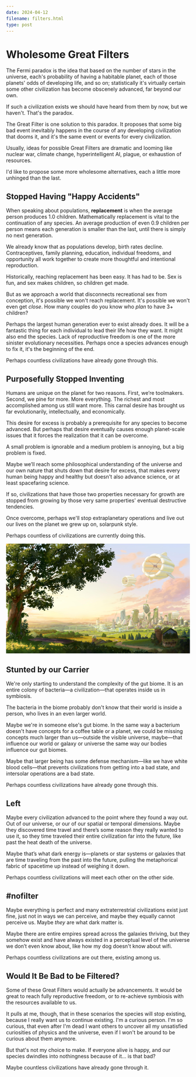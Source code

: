```yaml
---
date: 2024-04-12
filename: filters.html
type: post
---
```


# Wholesome Great Filters

The Fermi paradox is the idea that based on the number of stars in the universe,
each's probability of having a habitable planet,
each of those planets' odds of developing life, and so on;
statistically it's virtually certain some other civilization has become obscenely advanced,
far beyond our own.

If such a civilization exists we should have heard from them by now, but we haven't.
That's the paradox.

The Great Filter is one solution to this paradox.
It proposes that some big bad event inevitably happens in the course of any developing civilization that dooms it,
and it's the same event or events for every civilization.

Usually, ideas for possible Great Filters are dramatic and looming like
nuclear war, climate change, hyperintelligent AI, plague, or exhaustion of resources.

I'd like to propose some more wholesome alternatives,
each a little more unhinged than the last.

## Stopped Having "Happy Accidents"

When speaking about populations, **replacement** is when the average person produces 1.0 children.
Mathematically replacement is vital to the continuation of any species.
An average production of even 0.9 children per person means each generation is smaller than the last,
until there is simply no next generation.

We already know that as populations develop, birth rates decline.
Contraceptives, family planning, education, individual freedoms, and opportunity
all work together to create more thoughtful and intentional reproduction.

Historically, reaching replacement has been easy.
It has had to be.
Sex is fun, and sex makes children, so children get made.

But as we approach a world that disconnects recreational sex from conception,
it's possible we won't reach replacement.
It's possible we won't even get _close_.
How many couples do you know who _plan_ to have 3+ children?

Perhaps the largest human generation ever to exist already does.
It will be a fantastic thing for each individual to lead their life how they want.
It might also end the species.
Lack of reproductive freedom is one of the more sinister evolutionary necessities.
Perhaps once a species advances enough to fix it, it's the beginning of the end.

Perhaps countless civilizations have already gone through this.

## Purposefully Stopped Inventing

Humans are unique on the planet for two reasons.
First, we’re toolmakers.
Second, we pine for more.
More everything.
The richest and most accomplished among us still want more.
This carnal desire has brought us far evolutionarily, intellectually, and economically.

This desire for excess is probably a prerequisite for any species to become advanced.
But perhaps that desire eventually causes enough planet-scale issues that it forces the realization that it can be overcome.

A small problem is ignorable and a medium problem is annoying, but a big problem is fixed.

Maybe we’ll reach some philosophical understanding of the universe and our own nature that shuts down that desire for excess,
that makes every human being happy and healthy but doesn't also advance science,
or at least spacefaring science.

If so, civilizations that have those two properties necessary for growth
are stopped from growing by those very same properties' eventual destructive tendencies.

Once overcome, perhaps we'll stop extraplanetary operations and live out our lives on the planet we grew up on,
solarpunk style.

Perhaps countless of civilizations are currently doing this.

![An illustration of a solarpunk landscape, heavy with greenery and windmills.](/img/solarpunk.jpg)


## Stunted by our Carrier

We're only starting to understand the complexity of the gut biome.
It is an entire colony of bacteria—a civilization—that operates inside us in symbiosis.

The bacteria in the biome probably don't know that their world is inside a person,
who lives in an even larger world.

Maybe we're in someone else's gut biome.
In the same way a bacterium doesn't have concepts for a coffee table or a planet,
we could be missing concepts much larger than us—outside the visible universe, maybe—that
influence our world or galaxy or universe the same way our bodies influence our gut biomes.

Maybe that larger being has some defense mechanism—like we
have white blood cells—that prevents civilizations from getting into a bad state,
and intersolar operations are a bad state.

Perhaps countless civilizations have already gone through this.

## Left

Maybe every civilization advanced to the point where they found a way out.
Out of our universe, or our of our spatial or temporal dimensions.
Maybe they discovered time travel and there’s some reason they really wanted to use it, so they time traveled their entire civilization far into the future, like past the heat death of the universe.

Maybe that’s what dark energy is—planets or star systems or galaxies that are time traveling from the past into the future, pulling the metaphorical fabric of spacetime up instead of weighing it down.

Perhaps countless civilizations will meet each other on the other side.


## #nofilter

Maybe everything is perfect and many extraterrestrial civilizations exist just fine,
just not in ways we can perceive,
and maybe they equally cannot perceive us.
Maybe _they_ are what dark matter is.

Maybe there are entire empires spread across the galaxies thriving, but they somehow exist and have always existed in a perceptual level of the universe we don’t even know about,
like how my dog doesn't know about wifi.

Perhaps countless civilizations are out there, existing among us.


## Would It Be Bad to be Filtered?

Some of these Great Filters would actually be advancements.
It would be great to reach fully reproductive freedom,
or to re-achieve symbiosis with the resources available to us.

It pulls at me, though, that in these scenarios the species will stop existing,
because I really want us to continue existing.
I'm a curious person.
I'm so curious, that even after I'm dead I want others to uncover all my unsatisfied curiosities of physics and the universe,
even if I won't be around to be curious about them anymore.

But that's not my choice to make.
If everyone alive is happy,
and our species dwindles into nothingness because of it…
is that bad?

Maybe countless civilizations have already gone through it.
